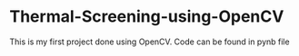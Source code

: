 # Thermal-Screening-using-OpenCV
This is my first project done using OpenCV.
Code can be found in pynb file

